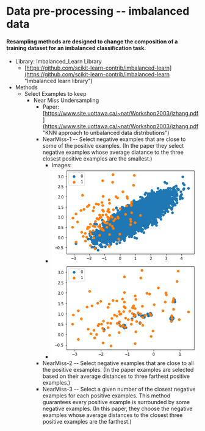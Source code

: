 # Data pre-processing -- imbalanced data #
#### Resampling methods are designed to change the composition of a training dataset for an imbalanced classification task. ####
- Library: Imbalanced_Learn Library
	- [https://github.com/scikit-learn-contrib/imbalanced-learn](https://github.com/scikit-learn-contrib/imbalanced-learn "Imbalanced learn library")
- Methods
	- Select Examples to keep
		- Near Miss Undersampling
			- Paper: [https://www.site.uottawa.ca/~nat/Workshop2003/jzhang.pdf](https://www.site.uottawa.ca/~nat/Workshop2003/jzhang.pdf "KNN approach to unbalanced data distributions")
			- NearMiss-1 -- Select negative examples that are close to some of the positive examples. (In the paper they select negative examples whose average diatance to the three closest positive examples are the smallest.)
				- Images:
				- ![](https://github.com/yuehua-Song666/data_analysis/blob/main/data_processing/img/Imbalanced_data_examples.png)
				- ![](https://github.com/yuehua-Song666/data_analysis/blob/main/data_processing/img/NearMiss1.png)
			- NearMiss-2 -- Select negative examples that are close to all the positive exsamples. (In the paper examples are selected based on their average distances to three farthest positive examples.)
			- NearMiss-3 -- Select a given number of the closest negative examples for each positive examples. This method guarantees every positive example is surrounded by some negative examples. (In this paper, they choose the negative examples whose average distances to the closest three positive examples are the farthest.) 
